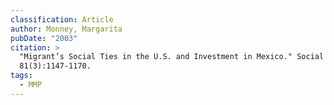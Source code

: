 ```yaml
---
classification: Article
author: Monney, Margarita
pubDate: "2003"
citation: >
  "Migrant’s Social Ties in the U.S. and Investment in Mexico." Social Forces
  81(3):1147-1170.
tags:
  - MMP
---
```


